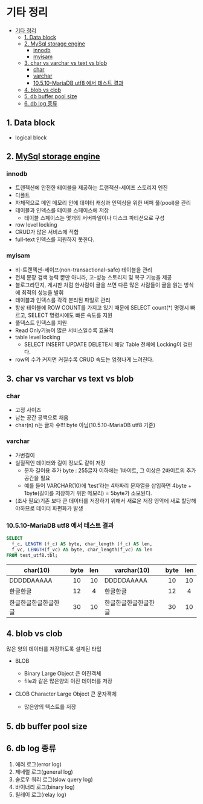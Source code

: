 # 기타 정리
- [기타 정리](#기타-정리)
  - [1. Data block](#1-data-block)
  - [2. MySql storage engine](#2-mysql-storage-engine)
    - [innodb](#innodb)
    - [myisam](#myisam)
  - [3. char vs varchar vs text vs blob](#3-char-vs-varchar-vs-text-vs-blob)
    - [char](#char)
    - [varchar](#varchar)
    - [10.5.10-MariaDB utf8 에서 테스트 결과](#10510-mariadb-utf8-에서-테스트-결과)
  - [4. blob vs clob](#4-blob-vs-clob)
  - [5. db buffer pool size](#5-db-buffer-pool-size)
  - [6. db log 종류](#6-db-log-종류)



## 1. Data block
- logical block






## 2. [MySql storage engine](https://velog.io/@gillog/DBInnoDB-VS-MyISAM)
### innodb 
- 트랜젝션에 안전한 테이블을 제공하는 트랜잭션-세이프 스토리지 엔진
- 디폴트
- 자체적으로 메인 메모리 안에 데이터 캐싱과 인덱싱을 위한 버퍼 풀(pool)을 관리
- 테이블과 인덱스를 테이블 스페이스에 저장
  - 테이블 스페이스는 몇개의 서버파일이나 디스크 파티션으로 구성
- row level locking
- CRUD가 많은 서비스에 적합
- full-text 인덱스를 지원하지 못한다.

### myisam
- 비-트랜젝션-세이프(non-transactional-safe) 테이블을 관리
- 전체 문장 검색 능력 뿐만 아니라, 고-성능 스토리지 및 복구 기능을 제공
- 블로그라던지, 게시판 처럼 한사람이 글을 쓰면 다른 많은 사람들이 글을 읽는 방식에 최적의 성능을 발휘
- 테이블과 인덱스를 각각 분리된 파일로 관리
- 항상 테이블에 ROW COUNT를 가지고 있기 때문에 SELECT count(*) 명령시 빠르고, SELECT 명령시에도 빠른 속도를 지원
- 풀텍스트 인덱스를 지원 
- Read Only기능이 많은 서비스일수록 효율적
- table level locking
  - SELECT INSERT UPDATE DELETE시 해당 Table 전체에 Locking이 걸린다.
- row의 수가 커지면 커질수록 CRUD 속도는 엄청나게 느려진다.




## 3. char vs varchar vs text vs blob

### char
- 고정 사이즈
- 남는 공간 공백으로 채움
- char(n) n는 글자 수!!! byte 아님(10.5.10-MariaDB utf8 기준)

### varchar
- 가변길이
- 실질적인 데이터와 길이 정보도 같이 저장
  - 문자 길이용 추가 byte : 255글자 이하에는 1바이트, 그 이상은 2바이트의 추가 공간을 필요
  - 예를 들어 VARCHAR(10)에 ‘test’라는 4자짜리 문자열을 삽입하면
    4byte + 1byte(길이를 저장하기 위한 메모리) = 5byte가 소모된다.
- (조사 필요)기존 보다 큰 데이터를 저장하기 위해서 새로운 저장 영역에 새로 할당해야하므로 데이터 파편화가 발생


### 10.5.10-MariaDB utf8 에서 테스트 결과

```SQL
SELECT  
  f_c, LENGTH (f_c) AS byte, char_length (f_c) AS len, 
  f_vc, LENGTH(f_vc) AS byte, char_length(f_vc) AS len 
FROM test_utf8.tbl;
```

| char(10)             | byte  |  len  | varchar(10)          | byte  |  len  |
| -------------------- | :---: | :---: | -------------------- | :---: | :---: |
| DDDDDAAAAA           |  10   |  10   | DDDDDAAAAA           |  10   |  10   |
| 한글한글               |  12   |   4   | 한글한글              |  12   |   4   |
| 한글한글한글한글한글     |  30   |  10   | 한글한글한글한글한글     |  30   |  10   |



## 4. blob vs clob  
많은 양의 데이터를 저장하도록 설계된 타입 

- BLOB 
   - Binary Large Object 큰 이진객체
   - file과 같은 많은양의 이진 데이터를 저장

- CLOB Character Large Object 큰 문자객체
  - 많은양의 텍스트를 저장



## 5. db buffer pool size


## 6. db log 종류
   1. 에러 로그(error log)
   2. 제네럴 로그(general log)
   3. 슬로우 쿼리 로그(slow query log)
   4. 바이너리 로그(binary log)
   5. 릴레이 로그(relay log)


